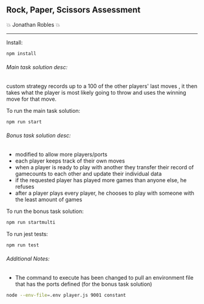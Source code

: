 ## Rock, Paper, Scissors Assessment
💥 Jonathan Robles 💥

---

Install:
```sh
npm install
```

###### Main task solution desc:
custom strategy records up to a 100 of the other players' last moves , it then takes what the player is most likely going to throw and uses the winning move for that move.

To run the main task solution:
```sh
npm run start
```

###### Bonus task solution desc:
- modified to allow more players/ports
- each player keeps track of their own moves
- when a player is ready to play with another they transfer their record of gamecounts to each other and update their individual data
- if the requested player has played more games than anyone else, he refuses
- after a player plays every player, he chooses to play with someone with the least amount of games

To run the bonus task solution:
```sh
npm run startmulti
```

To run jest tests:
```sh
npm run test
```


###### Additional Notes:

- The command to execute has been changed to pull an environment file that has the ports defined (for the bonus task solution)
```sh
node --env-file=.env player.js 9001 constant
```

